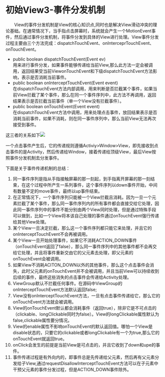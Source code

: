 # 初始View3-事件分发机制 #
&ensp;&ensp;&ensp;&ensp;View的事件分发机制是View的核心知识点,同时也是解决View滑动冲突的理论基础。在通常情况下，当手指点击屏幕时，系统就会产生一个MotionEvent事件，然后通过事件分发机制，将事件分发到具体的View进行处理。View事件分发过程主要由三个方法完成：dispatchTouchEvent、onInterceprTouchEvent、onTouchEvent。

- public boolean dispatchTouchEvent(Event ev)  
	用来进行事件分发，如果事件能够传递给当前View,那么此方法一定会被调用，返回结果受当前ViewonTouchEvent和下级dispatchTouchEvent方法影响，表示是否消耗当前事件。
- public boolean onInterceptTouchEvent(Event event)  
	在dispatchTouchEvent方法内部调用，用来判断是否拦截某个事件，如果当前View拦截了某个事件，那么在同一个事件序列中，此方法不再调用，返回结果表示是否拦截当前事件（单一个View没有拦截事件）。
- public boolean onTouchEvent(Event event)  
	在dispatchTouchEvent方法中调用，用来处理点击事件，放回结果表示是否消耗当前事件，如果不消耗，则在同一事件序列中，那么当前View无法再次接受到事件。  

这三者的关系如下![](https://i.imgur.com/RdVoq4k.png)


一个点击事件产生后，它的传递规则遵循Activiy>Window>View，即先接收到点击事件的是Activity，然后传递给Window，接着传递给顶级View，最后View按照事件分发机制去分发事件。


下面是关于事件传递机制的总结：  
1. 同一事件序列是指从手指接触屏幕的那一刻起，到手指离开屏幕的那一刻结束，在这个过程中所产生一系列事件，这个事件序列以down事件开始，中间有数量不定的move事件，最终以up事件结束。  
2. 在正常情况下，一个事件序列只能被一个View拦截且消耗。因为一旦一个元素拦截了某个事件，那么同一事件序列内的所有事件都会直接交给它处理，因此同一事件序列中的事件不能分别由两个View同时处理，但是通过特殊手段可以做到，比如一个View将本该自己处理的事件通过onTouchEvent强行传递给其他View处理。  
3. 某个View一旦决定拦截，那么这一个事件序列都只能它来处理，并且它的onInterceptTouchEvent不会再被调用。  
4. 某个View一旦开始处理事件，如果它不消耗ACTION_DOWN事件（onTouchEvent返回了false），那么同一事件序列中的其他事件都不会再交给它处理，并且将事件重新交由它的父元素去处理，即父元素的onTouchEvent会被调用。  
5. 如果View不消耗ACITON_DOWN以外的其他事件，那么这个点击事件会消失，此时父元素的onTouchEvent并不会被调用，并且当前View可以持续收到后续的事件，最终这些消失的点击事件会传递给Activity处理。
6. ViewGroup默认不拦截任何事件。在源码中ViewGroup的onInterceptTouchEvent方法默认返回false;  
7. View没有onInterceptTouchEvent方法，一旦有点击事件传递给它，那么它的onTouchEvent方法就会被调用。  
8. View的onTouchEvent默认都会消耗事件（返回true），除非它是不可点击的（clickable、longClickable同时为false）。View的longClickable属性默认为false,clickable属性要分情况。  
9. View的enable属性不影响onTouchEvent的默认返回值。哪怕一个View是disable状态的，只要它的clickable或者longClickable有一个为true,那么它的onTouchEvent就返回true。  
10. onClick会发生的前提是当前View是可点击的，并且它收到了down和upe的事件。  
11. 事件传递过程是有外向内的，即事件总是先传递给父元素，然后再有父元素分发给子View,通过requestDisallowInterceptTouchEvent方法可以在子元素中干预父元素的事件分发过程，但是ACTION_DOWN事件除外。  


